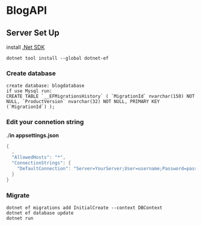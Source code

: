 # BlogAPI

## Server Set Up

install [.Net SDK](https://dotnet.microsoft.com/download)

```
dotnet tool install --global dotnet-ef
```
### Create database 
```
create database: blogdatabase
if use Mysql run:
CREATE TABLE `__EFMigrationsHistory` ( `MigrationId` nvarchar(150) NOT NULL, `ProductVersion` nvarchar(32) NOT NULL, PRIMARY KEY (`MigrationId`) );
```
### Edit your connetion string
./__in appsettings.json__
```c#
{
  ,
  "AllowedHosts": "*",
  "ConnectionStrings": {
    "DefaultConnection": "Server=YourServer;User=username;Password=password;Database=BlogDatabase;" 
  }
}
```

### Migrate
```
dotnet ef migrations add InitialCreate --context DBContext
dotnet ef database update
dotnet run
```
